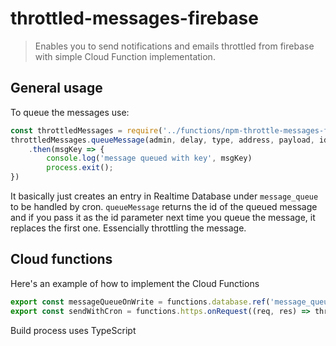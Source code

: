 # throttled-messages-firebase
> Enables you to send notifications and emails throttled from firebase with simple Cloud Function implementation.

## General usage

To queue the messages use:
```js
const throttledMessages = require('../functions/npm-throttle-messages-firebase')
throttledMessages.queueMessage(admin, delay, type, address, payload, id)
    .then(msgKey => {
        console.log('message queued with key', msgKey)
        process.exit();
})
```
It basically just creates an entry in Realtime Database under `message_queue` to be handled by cron.
`queueMessage` returns the id of the queued message and if you pass it as the id parameter next time you queue the message, it replaces the first one. Essencially throttling the message.

## Cloud functions

Here's an example of how to implement the Cloud Functions 

```js
export const messageQueueOnWrite = functions.database.ref('message_queue/{messageId}').onWrite((change, context) => throttledMessages.messageCreated(admin, change, context))
export const sendWithCron = functions.https.onRequest((req, res) => throttledMessages.cronCallback(admin, req, res))
```

Build process uses TypeScript
